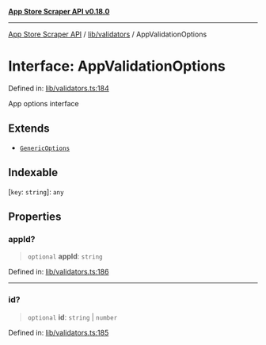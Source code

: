 [**App Store Scraper API v0.18.0**](../../../README.md)

***

[App Store Scraper API](../../../modules.md) / [lib/validators](../README.md) / AppValidationOptions

# Interface: AppValidationOptions

Defined in: [lib/validators.ts:184](https://github.com/facundoolano/app-store-scraper/blob/113d925388ad33c5af9077ca637c241f2bf7e574/lib/validators.ts#L184)

App options interface

## Extends

- [`GenericOptions`](GenericOptions.md)

## Indexable

\[`key`: `string`\]: `any`

## Properties

### appId?

> `optional` **appId**: `string`

Defined in: [lib/validators.ts:186](https://github.com/facundoolano/app-store-scraper/blob/113d925388ad33c5af9077ca637c241f2bf7e574/lib/validators.ts#L186)

***

### id?

> `optional` **id**: `string` \| `number`

Defined in: [lib/validators.ts:185](https://github.com/facundoolano/app-store-scraper/blob/113d925388ad33c5af9077ca637c241f2bf7e574/lib/validators.ts#L185)
